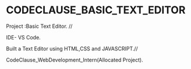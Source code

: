 # CODECLAUSE_BASIC_TEXT_EDITOR
Project :Basic Text Editor. //

IDE- VS Code.

Built a Text Editor using HTML,CSS and JAVASCRIPT.//

CodeClause_WebDevelopment_Intern(Allocated Project).

